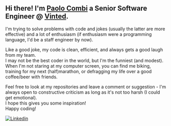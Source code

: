 ## Hi there! I'm [Paolo Combi](https://combi.li) a Senior Software Engineer @ [Vinted](https://www.vinted.com/). 

I'm trying to solve problems with code and jokes (usually the latter are more effective) and a lot of enthusiasm (if enthusiasm were a programming language, I'd be a staff engineer by now).

Like a good joke, my code is clean, efficient, and always gets a good laugh from my team.  
I may not be the best coder in the world, but I'm the funniest (and modest).   
When I'm not staring at my computer screen, you can find me biking, training for my next (half)marathon, or defragging my life over a good coffee/beer with friends.


Feel free to look at my repositories and leave a comment or suggestion - I'm always open to constructive criticism as long as it's not too harsh (I could get emotional).  
I hope this gives you some inspiration!   
Happy coding!


[![Linkedin](https://img.shields.io/badge/-LinkedIn-blue?style=flat&logo=Linkedin&logoColor=white&link=https://www.linkedin.com/in/paolocombi/)](https://www.linkedin.com/in/paolocombi/)
